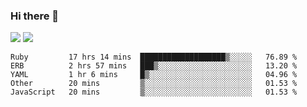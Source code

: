 ### Hi there 👋

<!--
**sasharevzin/sasharevzin** is a ✨ _special_ ✨ repository because its `README.md` (this file) appears on your GitHub profile.

Here are some ideas to get you started:

- 🔭 I’m currently working on ...
- 🌱 I’m currently learning ...
- 👯 I’m looking to collaborate on ...
- 🤔 I’m looking for help with ...
- 💬 Ask me about ...
- 📫 How to reach me: ...
- 😄 Pronouns: ...
- ⚡ Fun fact: ...
-->

![](https://yusufozturk.vercel.app/api?username=sasharevzin&hide_title=true&include_all_commits=true&count_private=true&show_icons=true) ![](https://yusufozturk.vercel.app/api/top-langs/?username=sasharevzin&layout=compact&langs_count=10&hide=apacheconf,coffeescript)

<!--START_SECTION:waka-->
```text
Ruby         17 hrs 14 mins  ███████████████████▒░░░░░   76.89 % 
ERB          2 hrs 57 mins   ███▒░░░░░░░░░░░░░░░░░░░░░   13.20 % 
YAML         1 hr 6 mins     █▒░░░░░░░░░░░░░░░░░░░░░░░   04.96 % 
Other        20 mins         ▒░░░░░░░░░░░░░░░░░░░░░░░░   01.53 % 
JavaScript   20 mins         ▒░░░░░░░░░░░░░░░░░░░░░░░░   01.53 % 
```
<!--END_SECTION:waka-->
